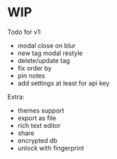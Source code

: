 # WIP

Todo for v1:

- modal close on blur
- new tag modal restyle
- delete/update tag
- fix order by
- pin notes
- add settings at least for api key

Extra:

- themes support
- export as file
- rich text editor
- share
- encrypted db
- unlock with fingerprint